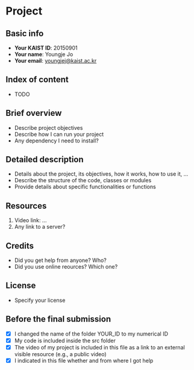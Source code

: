 # Project

## Basic info

- **Your KAIST ID**: 20150901
- **Your name**: Youngje Jo
- **Your email**: youngjej@kaist.ac.kr

## Index of content

- TODO

## Brief overview

- Describe project objectives
- Describe how I can run your project
- Any dependency I need to install?

## Detailed description

- Details about the project, its objectives, how it works, how to use it, ...
- Describe the structure of the code, classes or modules
- Provide details about specific functionalities or functions

## Resources

1. Video link: ...
2. Any link to a server?

## Credits

- Did you get help from anyone? Who?
- Did you use online reources? Which one?

## License

- Specify your license

## Before the final submission

- [x] I changed the name of the folder YOUR_ID to my numerical ID
- [x] My code is included inside the src folder
- [x] The video of my project is included in this file as a link to an external visible resource (e.g., a public video)
- [x] I indicated in this file whether and from where I got help
